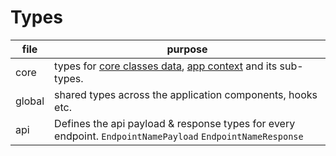 # Types

| file   | purpose                                                                                                                                 |
| ------ | --------------------------------------------------------------------------------------------------------------------------------------- |
| core   | types for [core classes data](/content/core.md#core-classes-patter), [app context](/content/contexts.md#app-context) and its sub-types. |
| global | shared types across the application components, hooks etc.                                                                              |
| api    | Defines the api payload & response types for every endpoint. `EndpointNamePayload` `EndpointNameResponse`                               |
